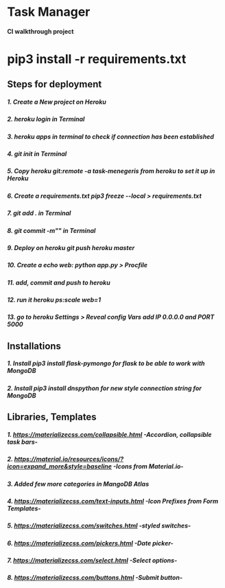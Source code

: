 # Task Manager
#### CI walkthrough project
# pip3 install -r requirements.txt 


## Steps for deployment

##### 1. Create a New project on Heroku
##### 2. ***heroku login*** in Terminal
##### 3. ***heroku apps*** in terminal to check if connection has been established
##### 4. ***git init*** in Terminal
##### 5. Copy ***heroku git:remote -a task-menegeris*** from heroku to set it up in Heroku
##### 6. Create a requirements.txt ***pip3 freeze --local > requirements.txt***
##### 7. ***git add .*** in Terminal
##### 8. ***git commit -m""*** in Terminal
##### 9. Deploy on heroku ***git push heroku master***
##### 10. Create a ***echo web: python app.py > Procfile***
##### 11. add, commit and push to heroku
##### 12. run it ***heroku ps:scale web=1***
##### 13. go to heroku Settings > Reveal config Vars add IP 0.0.0.0 and PORT 5000



## Installations

##### 1. Install ***pip3 install flask-pymongo*** for flask to be able to work with MongoDB
##### 2. Install ***pip3 install dnspython*** for new style connection string for MongoDB

## Libraries, Templates

##### 1. https://materializecss.com/collapsible.html -Accordion, collapsible task bars-
##### 2. https://material.io/resources/icons/?icon=expand_more&style=baseline -Icons from Material.io-
##### 3. Added few more categories in MangoDB Atlas
##### 4. https://materializecss.com/text-inputs.html -Icon Prefixes from Form Templates-
##### 5. https://materializecss.com/switches.html -styled switches-
##### 6. https://materializecss.com/pickers.html -Date picker-
##### 7. https://materializecss.com/select.html -Select options-
##### 8. https://materializecss.com/buttons.html -Submit button-